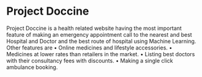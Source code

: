 # Project Doccine
Project Doccine is a health related website having the most important feature of making an emergency appointment call to the nearest and best Hospital and Doctor and the best route of hospital using Machine Learning.
Other features are 
•	Online medicines and lifestyle accessories.
•	Medicines at lower rates than retailers in the market. 
•	Listing best doctors with their consultancy fees with discounts.
•	Making a single click ambulance booking.
